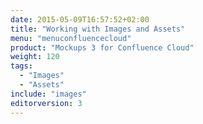```yaml
---
date: 2015-05-09T16:57:52+02:00
title: "Working with Images and Assets"
menu: "menuconfluencecloud"
product: "Mockups 3 for Confluence Cloud"
weight: 120
tags:
  - "Images"
  - "Assets"
include: "images"
editorversion: 3
---
```

